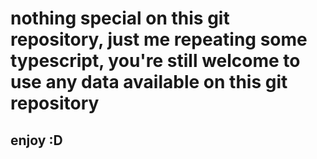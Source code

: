 # nothing special on this git repository, just me repeating some typescript, you're still welcome to use any data available on this git repository

## enjoy :D
